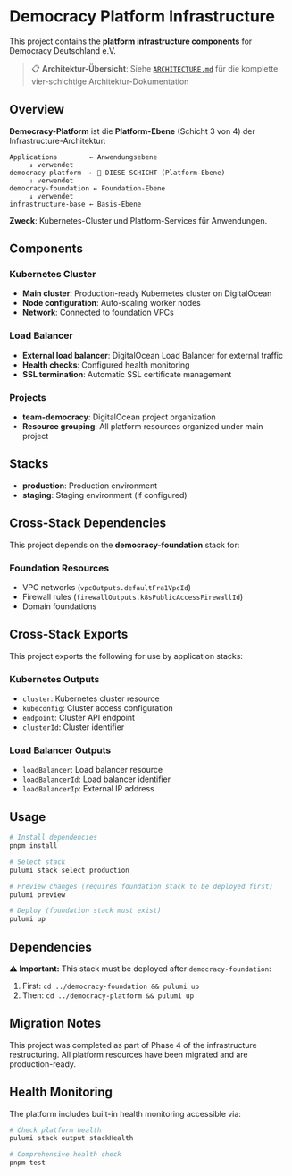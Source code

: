 # Democracy Platform Infrastructure

This project contains the **platform infrastructure components** for Democracy Deutschland e.V.

> 📋 **Architektur-Übersicht**: Siehe [`ARCHITECTURE.md`](../ARCHITECTURE.md) für die komplette vier-schichtige Architektur-Dokumentation

## Overview

**Democracy-Platform** ist die **Platform-Ebene** (Schicht 3 von 4) der Infrastructure-Architektur:

```
Applications        ← Anwendungsebene
     ↓ verwendet
democracy-platform  ← 🎯 DIESE SCHICHT (Platform-Ebene)
     ↓ verwendet
democracy-foundation ← Foundation-Ebene
     ↓ verwendet
infrastructure-base ← Basis-Ebene
```

**Zweck**: Kubernetes-Cluster und Platform-Services für Anwendungen.

## Components

### Kubernetes Cluster

- **Main cluster**: Production-ready Kubernetes cluster on DigitalOcean
- **Node configuration**: Auto-scaling worker nodes
- **Network**: Connected to foundation VPCs

### Load Balancer

- **External load balancer**: DigitalOcean Load Balancer for external traffic
- **Health checks**: Configured health monitoring
- **SSL termination**: Automatic SSL certificate management

### Projects

- **team-democracy**: DigitalOcean project organization
- **Resource grouping**: All platform resources organized under main project

## Stacks

- **production**: Production environment
- **staging**: Staging environment (if configured)

## Cross-Stack Dependencies

This project depends on the **democracy-foundation** stack for:

### Foundation Resources

- VPC networks (`vpcOutputs.defaultFra1VpcId`)
- Firewall rules (`firewallOutputs.k8sPublicAccessFirewallId`)
- Domain foundations

## Cross-Stack Exports

This project exports the following for use by application stacks:

### Kubernetes Outputs

- `cluster`: Kubernetes cluster resource
- `kubeconfig`: Cluster access configuration
- `endpoint`: Cluster API endpoint
- `clusterId`: Cluster identifier

### Load Balancer Outputs

- `loadBalancer`: Load balancer resource
- `loadBalancerId`: Load balancer identifier
- `loadBalancerIp`: External IP address

## Usage

```bash
# Install dependencies
pnpm install

# Select stack
pulumi stack select production

# Preview changes (requires foundation stack to be deployed first)
pulumi preview

# Deploy (foundation stack must exist)
pulumi up
```

## Dependencies

**⚠️ Important:** This stack must be deployed after `democracy-foundation`:

1. First: `cd ../democracy-foundation && pulumi up`
2. Then: `cd ../democracy-platform && pulumi up`

## Migration Notes

This project was completed as part of Phase 4 of the infrastructure restructuring. All platform resources have been migrated and are production-ready.

## Health Monitoring

The platform includes built-in health monitoring accessible via:

```bash
# Check platform health
pulumi stack output stackHealth

# Comprehensive health check
pnpm test
```
